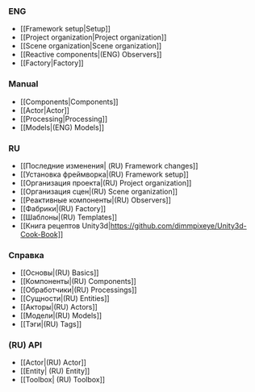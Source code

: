 ### ENG

- [[Framework setup|Setup]]
- [[Project organization|Project organization]]
- [[Scene organization|Scene organization]]
- [[Reactive components|(ENG) Observers]]
- [[Factory|Factory]]
### Manual

- [[Components|Components]]
- [[Actor|Actor]]
- [[Processing|Processing]]
- [[Models|(ENG) Models]]

### RU
- [[Последние изменения| (RU) Framework changes]]
- [[Установка фреймворка|(RU) Framework setup]]
- [[Организация проекта|(RU) Project organization]]
- [[Организация сцен|(RU) Scene organization]]
- [[Реактивные компоненты|(RU) Observers]]
- [[Фабрики|(RU) Factory]]
- [[Шаблоны|(RU) Templates]]
- [[Книга рецептов Unity3d|https://github.com/dimmpixeye/Unity3d-Cook-Book]]

### Справка

- [[Основы|(RU) Basics]]
- [[Компоненты|(RU) Components]]
- [[Обработчики|(RU) Processings]]
- [[Сущности|(RU) Entities]]
- [[Акторы|(RU) Actors]]
- [[Модели|(RU) Models]]
- [[Тэги|(RU) Tags]] 

### (RU) API

- [[Actor|(RU) Actor]]
- [[Entity| (RU) Entity]]
- [[Toolbox| (RU) Toolbox]]